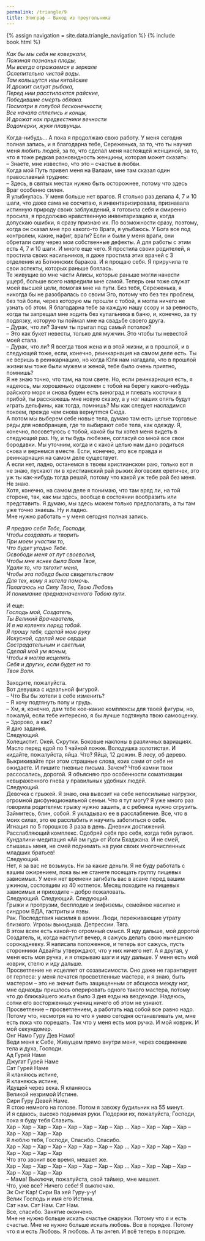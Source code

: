 ```yaml
---
permalink: /triangle/9
title: Эпиграф – Выход из треугольника
---
```

{% assign navigation  = site.data.triangle_navigation %}
{% include book.html %}

*Как бы мы себя не коверкали,  
Пожиная познанья плоды,  
Мы всегда отражаемся в зеркале  
Ослепительно чистой воды.  
Там колышутся ивы китайские  
И дрожит силуэт рыбака,  
Перед ним расстилаются райские,  
Победившие смерть облака.  
Посмотри в голубой бесконечности,  
Все начала сплелись и концы,  
И дрожат как предвестники вечности  
Водомерки, жуки плавунцы.*

Когда-нибудь… А пока я продолжаю свою работу. У меня сегодня полная запись, и я благодарна тебе, Сереженька, за то, что ты научил меня любить людей, за то, что сделал меня настоящей женщиной, за то, что я тоже редкая разновидность женщины, которая может сказать:  
– Знаете, мне известно, что это – счастье в любви.  
Когда мой Путь привел меня на Валаам, мне там сказал один православный трудник:  
– Здесь, в святых местах нужно быть осторожнее, потому что здесь Враг особенно силен.  
Я улыбнулась. У меня больше нет врагов. Я столько раз делала 4, 7 и 10 шаги, что даже сама не сосчитаю, я инвентаризировала, признавала истинную природу своих заблуждений, я готовила себя и смиренно просила, я продолжаю нравственную инвентаризацию и, когда допускаю ошибки, я сразу признаю их. По возможности сразу, поэтому, когда он сказал мне про какого-то Врага, я улыбаюсь. У Бога все под контролем, какие, нафиг, враги? Если и были у меня враги, они обретали силу через мои собственные дефекты. А для работы с этим есть 4, 7 и 10 шаги. И много еще чего. Я простила своих родителей, я простила своих насильников, я даже простила этих врачей с 3 отделения из Боткинских бараков. И я прощаю себя. Я приручила те свои аспекты, которых раньше боялась.  
Те живущие во мне части Алисы, которые раньше могли нанести ущерб, больше всего навредили мне самой. Теперь они тоже служат моей высшей цели, помогая мне на пути. Без тебя, Сереженька, я никогда бы не разобралась со своим Эго, потому что без тех проблем, без той боли, через которую мы прошли с тобой, я могла ничего не узнать об этом. Я благодарна тебе за каждую нашу ссору и за ревность, когда ты запрещал мне ходить без купальника в баню, и, конечно, за ту подвязку, которую ты поймал мне на свадьбе своего друга.  
– Дурак, что ли? Зачем ты прыгал под самый потолок?  
– Это как букет невесты, только для мужчин. Это чтобы ты невестой моей стала.  
– Дурак, что ли? Я всегда твоя жена и в этой жизни, и в прошлой, и в следующей тоже, если, конечно, реинкарнация на самом деле есть. Ты не веришь в реинкарнацию, но когда Юля нам нагадала, что в прошлой жизни мы тоже были мужем и женой, тебе было очень приятно, помнишь?  
Я не знаю точно, что там, на том свете. Но, если реинкарнация есть, я надеюсь, мы хорошенько отдохнем с тобой на берегу какого-нибудь райского моря и снова будем есть виноград и плевать косточки в прибой, ты расскажешь мне новую сказку, а у ног наших опять будут играть дельфины, как тогда, помнишь? Мы как следует насладимся покоем, прежде чем снова вернутmся Сюда.  
А потом мы выберем себе новые тела, думаю там есть целые торговые ряды для новобранцев, где те выбирают себе тела, как одежду. Я, конечно, посоветуюсь с тобой, какой бы ты хотел меня видеть в следующий раз. Ну, и ты будь любезен, согласуй со мной все свои бородавки. Мы уточним, когда и с какой целью нам дано родиться снова и вернемся вместе. Если, конечно, это все правда и реинкарнация на самом деле существует.  
А если нет, ладно, останемся в твоем христианском раю, только вот я не знаю, пускают ли в христианский рай рыжих йоговских еретичек, это уж ты как-нибудь тогда решай, потому что какой уж тебе рай без меня. Не знаю.  
Хотя, конечно, на самом деле я понимаю, что там вряд ли, на той стороне, так, как мы здесь, вообще в состоянии вообразить или представить. Я думаю, мы здесь можем только предполагать, а ты там уже точно знаешь. Ну и ладно.  
Мне нужно работать – у меня сегодня полная запись.

*Я предаю себя Тебе, Господи,  
Чтобы создавать и творить   
При моем участии то,  
Что будет угодно Тебе.  
Освободи меня от пут своеволия,  
Чтобы мне яснее была Воля Твоя,  
Удали то, что тяготит меня,  
Чтобы эта победа была свидетельством  
Для тех, кому я хотела помочь.  
Полагаюсь на Силу Твою, Твою Любовь  
И понимание предназначенного Тобою пути.*

И еще:  
*Господь мой, Создатель,  
Ты Великий Врачеватель,  
И я на коленях перед тобой.  
Я прошу тебя, сделай мою руку  
Искусной, сделай мое сердце  
Сострадательным и светлым,  
Сделай мой ум ясным,  
Чтобы я могла исцелять  
Себя и других, если будет на то  
Твоя Воля.*

Заходите, пожалуйста.  
Вот девушка с идеальной фигурой.  
– Что Вы бы хотели в себе изменить?  
– Я хочу подтянуть попу и грудь.  
– Хм, я, конечно, дам тебе кое-какие комплексы для твоей фигуры, но, пожалуй, если тебе интересно, я бы лучше подтянула твою самооценку.  
– Здорово, а как?  
Я даю задания.  
Следующий.  
Холецистит. Окей. Скрутки. Боковые наклоны в различных вариациях. Масло перед едой по 1 чайной ложке. Володушка золотистая. И кидайте, пожалуйста, яйца. Что? Яйца, 12 дюжин. В лесу, об дерево. Выкрикивайте при этом страшные слова, коих сами от себя не ожидаете. И пишите гневные письма. Зачем? Чтоб камни твои рассосались, дорогой. Я объясняю про
особенности соматизации невыраженного гнева у правильных удобных людей.  
Следующий.  
Девочка с грыжей. Я знаю, она вывозит на себе непосильные нагрузки, огромной дисфункциональной семьи. Что я тут могу? Я уже много раз говорила родителям: грыжу нужно зашить, а с ребенка нужно сгрузить. Займитесь, блин, собой. Я укладываю ее в расслабление. Все, что в моих силах, это ее расслабить и научить заботиться о себе.  
Игнация по 5 горошков 3 раза в день. Дневник достижений. Расслабляющий комплекс. Одобряй себя про себя, когда тебя ругают. Кундалини-медитация «Ай эм гуд» от Йоги Бхаджана. И не смей, слышишь меня, не смей поднимать на руки своих многочисленных младших братьев!  
Следующий.  
Нет, я за вас не возьмусь. Ни за какие деньги. Я не буду работать с вашим ожирением, пока вы не станете посещать группу пищевых зависимых. У меня нет времени загибать вас в асане перед вашим ужином, состоящим из 40 котлеток. Месяц походите на пищевых зависимых и приходите – добро пожаловать.  
Следующий. Следующий. Следующий.  
Грыжи и протрузии, бесплодие и эмфиземы, семейное насилие и синдром ВДА, гастриты и язвы.  
Рак. Последствия насилия в армии. Люди, переживающие утрату близкого. Угрозы выкидыша. Депрессии. Тяга.  
В этом всем есть какой-то огромный смысл. Я иду дальше, мой дорогой Создатель, и, когда наступит вечер, я сажусь делать свою нынешнюю сорокадневку. Я написала положенное, и теперь вот сажусь, пусть сторонники Адвайты утверждают, что у них ничего нет. А я другая, у меня есть моя ручка, и я открываю шаги и иду дальше. У меня есть мой коврик, стелю и иду дальше.  
Просветление не исцеляет от созависимости. Оно даже не гарантирует от герпеса: у меня лечатся просветленные мастера, и я знаю, быть мастером – это не значит быть защищенным от абсцесса между ног, мне однажды пришлось оперировать одного такого мастера, потому что до ближайшего жилья было 3 дня езды на вездеходе. Надеюсь, сотни его восторженных учениц ничего об этом не узнают. Просветление – просветлением, а работать над собой все равно надо. Потому что, несмотря на то что я умею сегодня останавливать ум, мне есть пока что порешать. Так что у меня есть моя ручка. И мой коврик. И мой секундомер.  
Онг Намо Гуру Дев Намо!  
Веди меня к Себе, Живущем прямо внутри меня, через соединение тела и духа, Господи.  
Ад Гурей Наме  
Джугат Гурей Наме  
Сат Гурей Наме  
Я кланяюсь истине,  
Я кланяюсь истине,  
Идущей через века. Я кланяюсь  
Великой незримой Истине.  
Сири Гуру Девей Наме.  
Я стою немного на голове. Потом я завожу будильник на 55 минут.  
И я сдаюсь, высоко поднимая руки. Подержи их, пожалуйста, Господи, пока я буду тебя Славить.  
Хар – Хар – Хар – Хар – Хар – Хар – Хар – Хар … Хар – Хар – Хар – Хар – Хар – Хар – Хар – Хар  
Я люблю тебя, Господи, Спасибо. Спасибо.  
Хар – Хар – Хар – Хар – Хар – Хар – Хар – Хар … Хар – Хар – Хар – Хар – Хар – Хар – Хар – Хар  
Что это звонит все время, мешает же.  
Хар – Хар – Хар – Хар – Хар – Хар – Хар – Хар … Хар – Хар – Хар – Хар – Хар – Хар – Хар – Хар  
– Мама! Выключи, пожалуйста, свой таймер, мне мешает.  
Что, уже все? Ничего себе! Я выключаю.  
Эк Онг Кар! Сири Ва хей Гуру-у-у!  
Велик Господь и имя его Истина.  
Сат нам. Сат Нам. Сат Нам.  
Все, спасибо. Занятие окончено.  
Мне не нужно больше искать счастье снаружи. Потому что я и есть счастье. Мне не нужно больше искать любовь. Все в порядке. Потому что я и есть Любовь. Я любовь. А ты ангел. И всё теперь в порядке.
